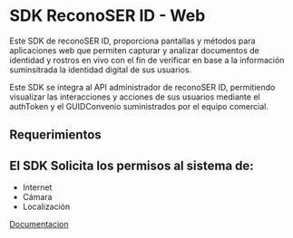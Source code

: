 # SDK ReconoSER ID - Web

Este SDK de reconoSER ID, proporciona pantallas y métodos para aplicaciones web que permiten capturar y analizar documentos de identidad y rostros en vivo con el fin de verificar en base a la información suminsitrada la identidad digital de sus usuarios.

Este SDK se integra al API administrador de reconoSER ID, permitiendo visualizar las interacciones y acciones de sus usuarios mediante el authToken y el GUIDConvenio suministrados por el equipo comercial.
## **Requerimientos** ##

## **El SDK Solicita los permisos al sistema de:** ##
<ul>
<li>Internet</li>
<li>Cámara</li>
<li>Localización</li>
</ul>

<a href= https://github.com/ReconoSER-ID/SDK-ReconoSERID-Web/wiki>Documentacion</a> 


